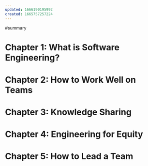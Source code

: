 ```yaml
---
updated: 1666190195992
created: 1665757257224
---
```


#summary

# Chapter 1: What is Software Engineering?

# Chapter 2: How to Work Well on Teams

# Chapter 3: Knowledge Sharing

# Chapter 4: Engineering for Equity

# Chapter 5: How to Lead a Team
